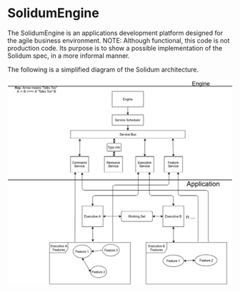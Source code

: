 # SolidumEngine
The SolidumEngine is an applications development platform designed for the agile business environment. NOTE: Although functional, this code is not production code. Its purpose is to show a possible implementation of the Solidum spec, in a more informal manner.

The following is a simplified diagram of the Solidum architecture.

![Spec](sol_spec.jpg)
